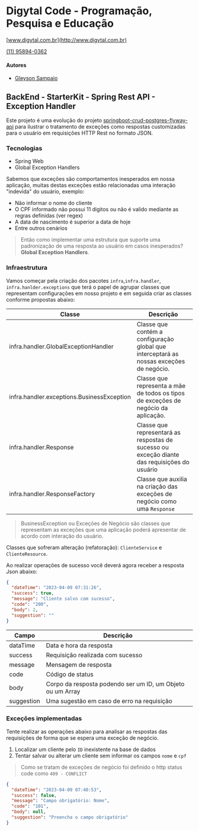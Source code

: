 # Digytal Code - Programação, Pesquisa e Educação
[www.digytal.com.br](http://www.digytal.com.br)

[(11) 95894-0362](https://api.whatsapp.com/send?phone=5511958940362)


#### Autores
- [Gleyson Sampaio](https://github.com/glysns)

## BackEnd - StarterKit - Spring Rest API - Exception Handler

Este projeto é uma evolução do projeto [springboot-crud-postgres-flyway-api](https://github.com/glysns/backend-stater-kit/tree/main/spring/springboot-crud-postgres-flyway-api) para ilustrar o tratamento de exceções como respostas customizadas para o usuário em requisições HTTP Rest no formato JSON.

### Tecnologias

* Spring Web
* Global Exception Handlers

Sabemos que exceções são comportamentos inesperados em nossa aplicação, muitas destas exceções estão relacionadas uma interação "indevida" do usuário, exemplo:

* Não informar o nome do cliente
* O CPF informado não possui 11 digitos ou não é valido mediante as regras definidas (ver regex)
* A data de nascimento é superior a data de hoje
* Entre outros cenários

>Então como implementar uma estrutura que suporte uma padronização de uma resposta ao usuário em casos inesperados? **Global Exception Handlers**.

### Infraestrutura

Vamos começar pela criação dos pacotes `infra`,`infra.handler`, `infra.hanlder.exceptions` que terá o papel de agrupar classes que representam configurações em nosso projeto e em seguida criar as classes conforme propostas abaixo:

| Classe                                     | Descrição                                                                                    |
|--------------------------------------------|----------------------------------------------------------------------------------------------|
| infra.handler.GlobalExceptionHandler       | Classe que contém a configuração global que interceptará as nossas exceções de negócio.      |
| infra.handler.exceptions.BusinessException | Classe que representa a mãe de todos os tipos de exceções de negócio da aplicação.           |
| infra.handler.Response                     | Classe que representará as respostas de sucesso ou exceção diante das requisições do usuário |
| infra.handler.ResponseFactory              | Classe que auxilia na criação das exceções de negócio como uma `Response`                      |

> BusinessException ou Exceções de Negócio são classes que representam as exceções que uma aplicação poderá apresentar de acordo com interação do usuário.

Classes que sofreram alteração (refatoração): `ClienteService` e `ClienteResource`.

Ao realizar operações de sucesso você deverá agora receber a resposta Json abaixo:

```json
{
  "dateTime": "2023-04-09 07:31:26",
  "success": true,
  "message": "Cliente salvo com sucesso",
  "code": "200",
  "body": 2,
  "suggestion": ""
}
```
| Campo    | Descrição                                                  |
|----------|------------------------------------------------------------|
| dataTime | Data e hora da resposta                                    |
| success  | Requisição realizada com sucesso                           |
| message  | Mensagem de resposta                                       |
| code     | Código de status                                           |
| body     | Corpo da resposta podendo ser um ID, um Objeto ou um Array |
| suggestion  | Uma sugestão em caso de erro na requisição                 |


### Exceções implementadas

Tente realizar as operações abaixo para analisar as respostas das requisições de forma que se espera uma exceção de negócio.

1. Localizar um cliente pelo `ID` inexistente na base de dados
2. Tentar salvar ou alterar um cliente sem informar os campos `nome` e `cpf`


>Como se tratam de exceções de negócio foi definido o http status code como `409 - CONFLICT`  


```json
{
  "dateTime": "2023-04-09 07:40:53",
  "success": false,
  "message": "Campo obrigatório: Nome",
  "code": "101",
  "body": null,
  "suggestion": "Preencha o campo obrigatório"
}
```